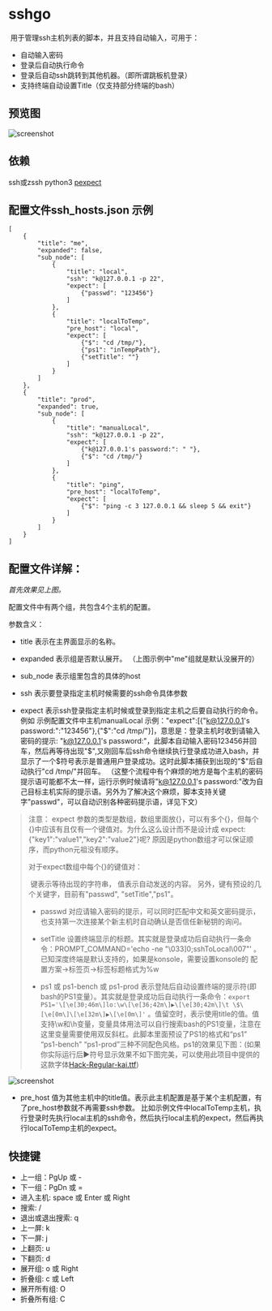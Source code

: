 sshgo
=====

​	用于管理ssh主机列表的脚本，并且支持自动输入，可用于：

- 自动输入密码
- 登录后自动执行命令
- 登录后自动ssh跳转到其他机器。（即所谓跳板机登录）
- 支持终端自动设置Title（仅支持部分终端的bash）

## 预览图
![screenshot](https://raw.github.com/mokyle/sshgo/master/screenshot.png)

## 依赖

ssh或zssh python3 [pexpect](https://pexpect.readthedocs.io/en/latest/install.html) 

## 配置文件ssh_hosts.json 示例

    [
        {
            "title": "me",
            "expanded": false,
            "sub_node": [
                {
                    "title": "local",
                    "ssh": "k@127.0.0.1 -p 22",
                    "expect": [
                        {"passwd": "123456"}
                    ]
                },
                {
                    "title": "localToTemp",
                    "pre_host": "local",
                    "expect": [
                        {"$": "cd /tmp/"},
                        {"ps1": "inTempPath"},
                        {"setTitle": ""}
                    ]
                }
            ]
        },
        {
            "title": "prod",
            "expanded": true,
            "sub_node": [
                {
                    "title": "manualLocal",
                    "ssh": "k@127.0.0.1 -p 22",
                    "expect": [
                        {"k@127.0.0.1's password:": " "},
                        {"$": "cd /tmp/"}
                    ]
                },
                {
                    "title": "ping",
                    "pre_host": "localToTemp",
                    "expect": [
                        {"$": "ping -c 3 127.0.0.1 && sleep 5 && exit"}
                    ]
                }
            ]
        }
    ]

## 配置文件详解：

*首先效果见上图。*

配置文件中有两个组，共包含4个主机的配置。

参数含义：

- title				表示在主界面显示的名称。
- expanded 	表示组是否默认展开。 （上图示例中"me"组就是默认没展开的）

- sub_node     表示组里包含的具体的host
- ssh               表示要登录指定主机时候需要的ssh命令具体参数
- expect          表示ssh登录指定主机时候或登录到指定主机之后要自动执行的命令。例如 示例配置文件中主机manualLocal 示例："expect":[{"k@127.0.0.1's password:":"123456"},{"$":"cd /tmp/"}]，意思是：登录主机时收到请输入密码的提示: "k@127.0.0.1's password:"，此脚本自动输入密码123456并回车，然后再等待出现"$",又刚回车后ssh命令继续执行登录成功进入bash，并显示了一个$符号表示是普通用户登录成功。这时此脚本捕获到出现的"$"后自动执行"cd /tmp/"并回车。 （这整个流程中有个麻烦的地方是每个主机的密码提示语可能都不太一样，运行示例时候请将"k@127.0.0.1's password:"改为自己目标主机实际的提示语。另外为了解决这个麻烦，脚本支持关键字"passwd"，可以自动识别各种密码提示语，详见下文）

>  注意： expect 参数的类型是数组，数组里面放{}，可以有多个{}，但每个{}中应该有且仅有一个键值对。为什么这么设计而不是设计成 expect:{"key1":"value1","key2":"value2"}呢? 原因是python数组才可以保证顺序，而python元祖没有顺序。
>
> 对于expect数组中每个{}的键值对：
>
> ​     键表示等待出现的字符串， 值表示自动发送的内容。 另外，键有预设的几个关键字，目前有"passwd", "setTitle","ps1"。
>
> - passwd	对应请输入密码的提示，可以同时匹配中文和英文密码提示，也支持第一次连接某个新主机时自动确认是否信任新秘钥的询问。
> - setTitle     设置终端显示的标题。其实就是登录成功后自动执行一条命令：PROMPT_COMMAND='echo -ne "\033]0;sshToLocal\007"' 。已知深度终端是默认支持的，如果是konsole，需要设置konsole的 配置方案->标签页->标签标题格式为%w
>
> - ps1  或 ps1-bench 或 ps1-prod         表示登陆后自动设置终端的提示符(即bash的PS1变量）。其实就是登录成功后自动执行一条命令：`export PS1='\[\e[30;46m\]lo:\w\[\e[36;42m\]▶\[\e[30;42m\]\t \$\[\e[0m\]\[\e[32m\]▶\[\e[0m\]'` 。值留空时，表示使用title的值。值支持\\w和\\h变量，变量具体用法可以自行搜索bash的PS1变量，注意在这里变量需要使用双反斜杠。此脚本里面预设了PS1的格式和“ps1” “ps1-bench” “ps1-prod”三种不同配色风格。ps1的效果见下图：(如果你实际运行后▶符号显示效果不如下图完美，可以使用此项目中提供的这款字体[Hack-Regular-kai.ttf](https://github.com/mokyle/sshgo/blob/master/Hack-Regular-kai.ttf))

![screenshot](https://raw.github.com/mokyle/sshgo/master/PS1.png)

- pre_host       值为其他主机中的title值。表示此主机配置是基于某个主机配置，有了pre_host参数就不再需要ssh参数。 比如示例文件中localToTemp主机，执行登录时先执行local主机的ssh命令，然后执行local主机的expect，然后再执行localToTemp主机的expect。

## 快捷键

* 上一组：PgUp 或 -
* 下一组：PgDn 或 =
* 进入主机: space 或 Enter 或 Right
* 搜索: /
* 退出或退出搜索: q
* 上一屏: k
* 下一屏: j
* 上翻页: u
* 下翻页: d
* 展开组: o 或 Right
* 折叠组: c 或 Left
* 展开所有组: O
* 折叠所有组: C
